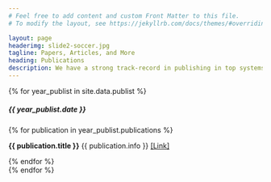 ```yaml
---
# Feel free to add content and custom Front Matter to this file.
# To modify the layout, see https://jekyllrb.com/docs/themes/#overriding-theme-defaults

layout: page
headerimg: slide2-soccer.jpg
tagline: Papers, Articles, and More
heading: Publications
description: We have a strong track-record in publishing in top systems, networks, and security conferences and journals.
---
```

<!-- .publication_list -->
<div class="container">
    {% for year_publist in site.data.publist %}
    <div class="row mb-5">
        <div class="col-lg-2">
            <h5>{{ year_publist.date }}</h5>
        </div>
        <div class="col-lg-10">
            {% for publication in year_publist.publications %}
                <p><B>{{ publication.title }}</B>
                {{ publication.info }}
                <a href="{{ publication.link}}">[Link]</a></p>
            {% endfor %}
        </div>
    </div>
    {% endfor %}
</div>
<!-- /.publication_list -->